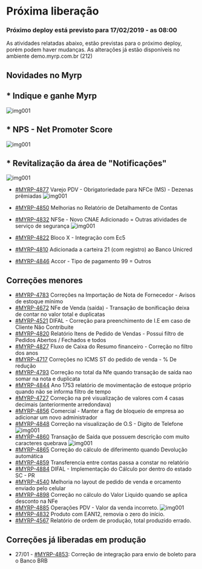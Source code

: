 # Próxima liberação

### Próximo deploy está previsto para 17/02/2019 - as 08:00
As atividades relatadas abaixo, estão previstas para o próximo deploy, porém podem haver mudanças.
As alterações já estão disponíveis no ambiente demo.myrp.com.br (212) 

## Novidades no Myrp
## * Indique e ganhe Myrp 
![img001](https://i.imgur.com/wmKxIJ9.jpg)

## * NPS - Net Promoter Score 
![img001](https://i.imgur.com/PbPYR3y.jpg)

## * Revitalização da área de "Notificações" 
![img001](https://i.imgur.com/1HCCwcQ.jpg)

* [#MYRP-4877](https://devmyrp.atlassian.net/browse/MYRP-4877) Varejo PDV - Obrigatoriedade para NFCe (MS) - Dezenas prêmiadas
![img001](https://i.imgur.com/zU2dJtn.jpg)
* [#MYRP-4850](https://devmyrp.atlassian.net/browse/MYRP-4850) Melhorias no Relatório de Detalhamento de Contas 

* [#MYRP-4832](https://devmyrp.atlassian.net/browse/MYRP-4781) NFSe - Novo CNAE Adicionado = Outras atividades de serviço de segurança
![img001](https://i.imgur.com/e6Mv55m.jpg)
* [#MYRP-4822](https://devmyrp.atlassian.net/browse/MYRP-4822) Bloco X - Integração com Ec5 
* [#MYRP-4810](https://devmyrp.atlassian.net/browse/MYRP-4810) Adicionada a carteira 21 (com registro) ao Banco Unicred
* [#MYRP-4846](https://devmyrp.atlassian.net/browse/MYRP-4846) Accor - Tipo de pagamento 99 = Outros

## Correções menores
* [#MYRP-4783](https://devmyrp.atlassian.net/browse/MYRP-4783) Correções na Importação de Nota de Fornecedor - Avisos de estoque mínimo
* [#MYRP-4672](https://devmyrp.atlassian.net/browse/MYRP-4672) NFe de Venda (saída) - Transação de bonificação deixa de contar no valor total e duplicatas 
* [#MYRP-4521](https://devmyrp.atlassian.net/browse/MYRP-4521) DIFAL - Correção para preenchimento de I.E em caso de Cliente Não Contribuite
* [#MYRP-4820](https://devmyrp.atlassian.net/browse/MYRP-4820) Relatório Itens de Pedido de Vendas - Possui filtro de Pedidos Abertos / Fechados e todos
* [#MYRP-4827](https://devmyrp.atlassian.net/browse/MYRP-4827) Fluxo de Caixa do Resumo financeiro - Correção no filtro dos anos 
* [#MYRP-4717](https://devmyrp.atlassian.net/browse/MYRP-4717) Correções no ICMS ST do pedido de venda - % De redução
* [#MYRP-4793](https://devmyrp.atlassian.net/browse/MYRP-4793) Correção no total da Nfe quando transação de saída nao somar na nota e duplicata
* [#MYRP-4844](https://devmyrp.atlassian.net/browse/MYRP-4844) Ano 1753 relatório de movimentação de estoque próprio quando não se informa filtro de tempo 
* [#MYRP-4727](https://devmyrp.atlassian.net/browse/MYRP-4727) Correção na pré visualização de valores com 4 casas decimais (anteriormente arredondava)
* [#MYRP-4856](https://devmyrp.atlassian.net/browse/MYRP-4856) Comercial - Manter a flag de bloqueio de empresa ao adicionar um novo administrador
* [#MYRP-4848](https://devmyrp.atlassian.net/browse/MYRP-4848) Correção na visualização de O.S - Digito de Telefone
![img001](https://i.imgur.com/QQYaGPX.jpg)
* [#MYRP-4860](https://devmyrp.atlassian.net/browse/MYRP-4860) Transação de Saída que possuem descrição com muito caracteres quebrava
![img001](https://i.imgur.com/tCc9r2Z.jpg)
* [#MYRP-4865](https://devmyrp.atlassian.net/browse/MYRP-4865) Correção do cálculo de diferimento quando Devolução automática 
* [#MYRP-4859](https://devmyrp.atlassian.net/browse/MYRP-4859) Transferencia entre contas passa a constar no relatório
* [#MYRP-4884](https://devmyrp.atlassian.net/browse/MYRP-4884) DIFAL - Implementação do Cálculo por dentro do estado SC - PR
* [#MYRP-4540](https://devmyrp.atlassian.net/browse/MYRP-4540) Melhoria no layout de pedido de venda e orcamento enviado pelo celular
* [#MYRP-4898](https://devmyrp.atlassian.net/browse/MYRP-4898) Correção no cálculo do Valor Liquido quando se aplica desconto na NFe
* [#MYRP-4885](https://devmyrp.atlassian.net/browse/MYRP-4885) Operações PDV - Valor da venda incorreto.
![img001](https://i.imgur.com/T8TwdEd.jpg)
* [#MYRP-4832](https://devmyrp.atlassian.net/browse/MYRP-4832) Produto com EAN12, removia o zero do início.
* [#MYRP-4567](https://devmyrp.atlassian.net/browse/MYRP-4567) Relatório de ordem de produção, total produzido errado.


## Correções já liberadas em produção
* 27/01 - [#MYRP-4853](https://devmyrp.atlassian.net/browse/MYRP-4853): Correção de integração para envio de boleto para o Banco BRB 

